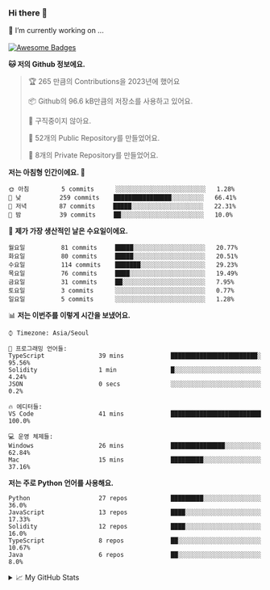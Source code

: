 ### Hi there 👋 
🔭 I’m currently working on ... </br></br>
[![Awesome Badges](https://img.shields.io/badge/Introduce-EN-green.svg)](https://github.com/tlatkdgus1/tlatkdgus1/blob/main/README.md.en)

<!--START_SECTION:waka-->
**🐱 저의 Github 정보에요.** 

> 🏆 265 만큼의 Contributions을 2023년에 했어요
 > 
> 📦 Github의 96.6 kB만큼의 저장소를 사용하고 있어요. 
 > 
> 🚫 구직중이지 않아요.
 > 
> 📜 52개의 Public Repository를 만들었어요. 
 > 
> 🔑 8개의 Private Repository를 만들었어요.  

**저는 아침형 인간이에요. 🐤** 

```text
🌞 아침         5 commits      ░░░░░░░░░░░░░░░░░░░░░░░░░   1.28% 
🌆 낮　         259 commits    ████████████████░░░░░░░░░   66.41% 
🌃 저녁         87 commits     █████░░░░░░░░░░░░░░░░░░░░   22.31% 
🌙 밤　         39 commits     ██░░░░░░░░░░░░░░░░░░░░░░░   10.0%

```
📅 **제가 가장 생산적인 날은 수요일이에요.** 

```text
월요일          81 commits     █████░░░░░░░░░░░░░░░░░░░░   20.77% 
화요일          80 commits     █████░░░░░░░░░░░░░░░░░░░░   20.51% 
수요일          114 commits    ███████░░░░░░░░░░░░░░░░░░   29.23% 
목요일          76 commits     ████░░░░░░░░░░░░░░░░░░░░░   19.49% 
금요일          31 commits     ██░░░░░░░░░░░░░░░░░░░░░░░   7.95% 
토요일          3 commits      ░░░░░░░░░░░░░░░░░░░░░░░░░   0.77% 
일요일          5 commits      ░░░░░░░░░░░░░░░░░░░░░░░░░   1.28%

```


📊 **저는 이번주를 이렇게 시간을 보냈어요.** 

```text
⌚︎ Timezone: Asia/Seoul

💬 프로그래밍 언어들: 
TypeScript               39 mins             ████████████████████████░   95.56% 
Solidity                 1 min               █░░░░░░░░░░░░░░░░░░░░░░░░   4.24% 
JSON                     0 secs              ░░░░░░░░░░░░░░░░░░░░░░░░░   0.2%

🔥 에디터들: 
VS Code                  41 mins             █████████████████████████   100.0%

💻 운영 체제들: 
Windows                  26 mins             ███████████████░░░░░░░░░░   62.84% 
Mac                      15 mins             █████████░░░░░░░░░░░░░░░░   37.16%

```

**저는 주로 Python 언어를 사용해요.** 

```text
Python                   27 repos            █████████░░░░░░░░░░░░░░░░   36.0% 
JavaScript               13 repos            ████░░░░░░░░░░░░░░░░░░░░░   17.33% 
Solidity                 12 repos            ████░░░░░░░░░░░░░░░░░░░░░   16.0% 
TypeScript               8 repos             ██░░░░░░░░░░░░░░░░░░░░░░░   10.67% 
Java                     6 repos             ██░░░░░░░░░░░░░░░░░░░░░░░   8.0%

```



<!--END_SECTION:waka-->

<details>
<summary>📈 My GitHub Stats</summary>
<p align="center"> <img src="https://github-readme-stats.vercel.app/api?username=tlatkdgus1&show_icons=true" alt="tlatkdgus1" />
</details>
